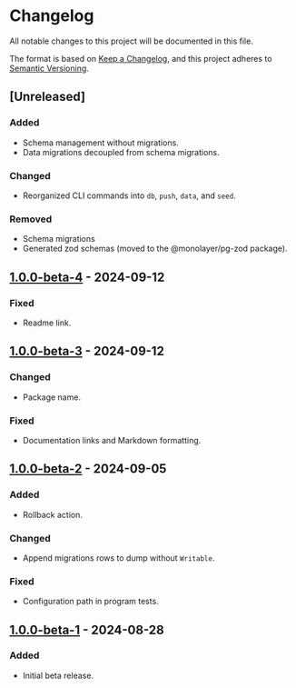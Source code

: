 <!-- markdownlint-disable MD001 MD024 -->
# Changelog

All notable changes to this project will be documented in this file.

The format is based on [Keep a Changelog](https://keepachangelog.com/en/1.1.0/),
and this project adheres to [Semantic Versioning](https://semver.org/spec/v2.0.0.html).

## [Unreleased]

### Added

- Schema management without migrations.
- Data migrations decoupled from schema migrations.

### Changed

- Reorganized CLI commands into `db`, `push`, `data`, and `seed`.

### Removed

- Schema migrations
- Generated zod schemas (moved to the @monolayer/pg-zod package).

## [1.0.0-beta-4] - 2024-09-12

### Fixed

- Readme link.

## [1.0.0-beta-3] - 2024-09-12

### Changed

- Package name.

### Fixed

- Documentation links and Markdown formatting.

## [1.0.0-beta-2] - 2024-09-05

### Added

- Rollback action.

### Changed

- Append migrations rows to dump without `Writable`.

### Fixed

- Configuration path in program tests.

## [1.0.0-beta-1] - 2024-08-28

### Added

- Initial beta release.

[1.0.0-beta-2]: https://github.com/dunkelbraun/monolayer/releases/tag/monolayer-1.0.0-beta-2
[1.0.0-beta-1]: https://github.com/dunkelbraun/monolayer/releases/tag/monolayer-1.0.0-beta-1
[1.0.0-beta-3]: https://github.com/dunkelbraun/monolayer/releases/tag/monolayer-pg-1.0.0-beta-3
[1.0.0-beta-4]: https://github.com/dunkelbraun/monolayer/releases/tag/monolayer-pg-1.0.0-beta-4
